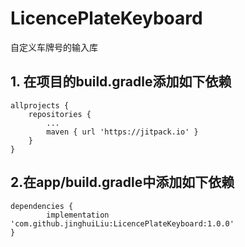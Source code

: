 # LicencePlateKeyboard
自定义车牌号的输入库


## 1. 在项目的build.gradle添加如下依赖

	allprojects {
		repositories {
			...
			maven { url 'https://jitpack.io' }
		}
	}
  
 ## 2.在app/build.gradle中添加如下依赖
  	dependencies {
	        implementation 'com.github.jinghuiLiu:LicencePlateKeyboard:1.0.0'
	}
